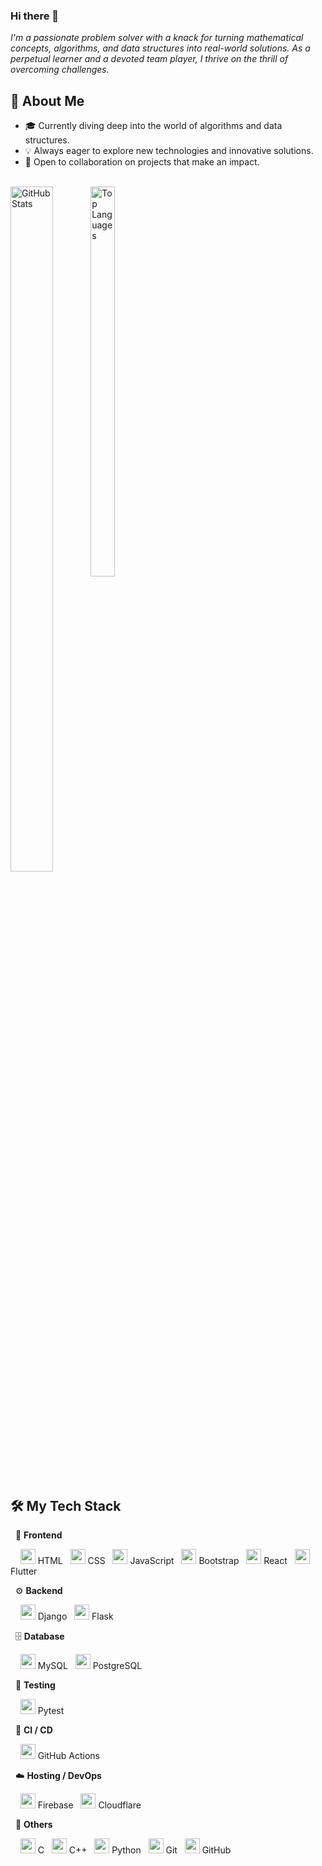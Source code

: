 ### Hi there 👋

<em>I'm a passionate problem solver with a knack for turning mathematical concepts, algorithms, and data structures into real-world solutions. As a perpetual learner and a devoted team player, I thrive on the thrill of overcoming challenges.</em>


## 🚀 About Me

- 🎓 Currently diving deep into the world of algorithms and data structures.
- 💡 Always eager to explore new technologies and innovative solutions.
- 🤝 Open to collaboration on projects that make an impact.

<br>

<!--
**Kaileshwaran13/Kaileshwaran13** is a ✨ _special_ ✨ repository because its `README.md` (this file) appears on your GitHub profile.

Here are some ideas to get you started:

- 🔭 I’m currently working on ...
- 🌱 I’m currently learning ...
- 👯 I’m looking to collaborate on ...
- 🤔 I’m looking for help with ...
- 💬 Ask me about ...
- 📫 How to reach me: ...
- 😄 Pronouns: ...
- ⚡ Fun fact: ...
-->

<div style="display: inline-block; width: 48%;">
  <img src="https://github-readme-stats.vercel.app/api?username=Kaileshwaran13&show_icons=true&theme=dracula" alt="GitHub Stats" style="width: 53%; height: auto; float: left">
  <img src="https://github-readme-stats.vercel.app/api/top-langs/?username=Kaileshwaran13&layout=compact&theme=dracula" alt="Top Languages" style="width: 40%; height: auto; float : left">
</div>

## 🛠️ My Tech Stack

&nbsp;&nbsp;🎨 **Frontend**  
<p> 
&nbsp;&nbsp;&nbsp;&nbsp;<img src="https://cdn.jsdelivr.net/gh/devicons/devicon/icons/html5/html5-plain.svg" width="24"/> HTML &nbsp; 
<img src="https://cdn.jsdelivr.net/gh/devicons/devicon/icons/css3/css3-plain.svg" width="24"/> CSS &nbsp; 
<img src="https://cdn.jsdelivr.net/gh/devicons/devicon/icons/javascript/javascript-plain.svg" width="24"/> JavaScript &nbsp; 
<img src="https://cdn.jsdelivr.net/gh/devicons/devicon/icons/bootstrap/bootstrap-original.svg" width="24"/> Bootstrap &nbsp; 
<img src="https://cdn.jsdelivr.net/gh/devicons/devicon/icons/react/react-original.svg" width="24"/> React &nbsp; 
<img src="https://cdn.jsdelivr.net/gh/devicons/devicon/icons/flutter/flutter-original.svg" width="24"/> Flutter 
</p>

&nbsp;&nbsp;⚙️ **Backend**  
<p> 
&nbsp;&nbsp;&nbsp;&nbsp;<img src="https://cdn.jsdelivr.net/gh/devicons/devicon/icons/django/django-plain.svg" width="24"/> Django &nbsp; 
<img src="https://cdn.jsdelivr.net/gh/devicons/devicon/icons/flask/flask-original.svg" width="24"/> Flask 
</p>

&nbsp;&nbsp;🗄️ **Database**  
<p> 
&nbsp;&nbsp;&nbsp;&nbsp;<img src="https://cdn.jsdelivr.net/gh/devicons/devicon/icons/mysql/mysql-original.svg" width="24"/> MySQL &nbsp; 
<img src="https://cdn.jsdelivr.net/gh/devicons/devicon/icons/postgresql/postgresql-original.svg" width="24"/> PostgreSQL 
</p>

&nbsp;&nbsp;🧪 **Testing**  
<p> 
&nbsp;&nbsp;&nbsp;&nbsp;<img src="https://cdn.jsdelivr.net/gh/devicons/devicon/icons/pytest/pytest-original-wordmark.svg" width="24"/> Pytest 
</p>

&nbsp;&nbsp;🧪 **CI / CD**  
<p> 
&nbsp;&nbsp;&nbsp;&nbsp;<img src="https://cdn.jsdelivr.net/gh/devicons/devicon/icons/githubactions/githubactions-original.svg" width="24"/> GitHub Actions 
</p>

&nbsp;&nbsp;☁️ **Hosting / DevOps**  
<p> 
&nbsp;&nbsp;&nbsp;&nbsp;<img src="https://cdn.jsdelivr.net/gh/devicons/devicon/icons/firebase/firebase-original-wordmark.svg" width="24"/> Firebase &nbsp; 
<img src="https://cdn.jsdelivr.net/gh/devicons/devicon/icons/cloudflare/cloudflare-original.svg" width="24"/> Cloudflare 
</p>

&nbsp;&nbsp;🧰 **Others**  
<p> 
&nbsp;&nbsp;&nbsp;&nbsp;<img src="https://cdn.jsdelivr.net/gh/devicons/devicon/icons/c/c-line.svg" width="24"/> C &nbsp; 
<img src="https://cdn.jsdelivr.net/gh/devicons/devicon/icons/cplusplus/cplusplus-original.svg" width="24"/> C++ &nbsp; 
<img src="https://cdn.jsdelivr.net/gh/devicons/devicon/icons/python/python-plain.svg" width="24"/> Python &nbsp; 
<img src="https://cdn.jsdelivr.net/gh/devicons/devicon/icons/git/git-original.svg" width="24"/> Git &nbsp; 
<img src="https://cdn.jsdelivr.net/gh/devicons/devicon/icons/github/github-original.svg" width="24"/> GitHub 
</p>
